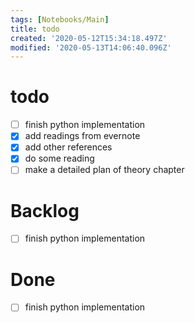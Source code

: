 ```yaml
---
tags: [Notebooks/Main]
title: todo
created: '2020-05-12T15:34:18.497Z'
modified: '2020-05-13T14:06:40.096Z'
---
```


# todo

+ [ ] finish python implementation
+ [x] add readings from evernote
+ [x] add other references
+ [x] do some reading
+ [ ] make a detailed plan of theory chapter

# Backlog

+ [ ] finish python implementation

# Done

+ [ ] finish python implementation

